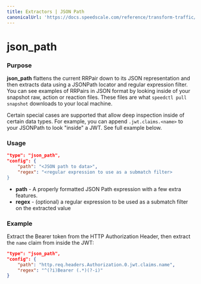 ```yaml
---
title: Extractors | JSON Path
canonicalUrl: 'https://docs.speedscale.com/reference/transform-traffic/extractors/json_path/'
---
```


# json_path

### Purpose

**json_path** flattens the current RRPair down to its JSON representation and then extracts data using a JSONPath locator and regular expression filter. You can see examples of RRPairs in JSON format by looking inside of your snapshot raw, action or reaction files. These files are what `speedctl pull snapshot` downloads to your local machine.

Certain special cases are supported that allow deep inspection inside of certain data types. For example, you can append `.jwt.claims.<name>` to your JSONPath to look "inside" a JWT. See full example below.

### Usage

```json
"type": "json_path",
"config": {
    "path": "<JSON path to data>",
    "regex": "<regular expression to use as a submatch filter>
}
```

- **path** - A properly formatted JSON Path expression with a few extra features.
- **regex** - (optional) a regular expression to be used as a submatch filter on the extracted value

### Example

Extract the Bearer token from the HTTP Authorization Header, then extract the `name` claim from inside the JWT:

```json
"type": "json_path",
"config": {
    "path": "http.req.headers.Authorization.0.jwt.claims.name",
    "regex": "^(?i)Bearer (.*)(?-i)"
}
```

